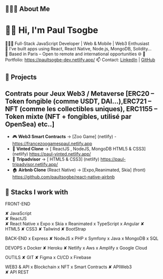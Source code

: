 
## 👨🏿‍💻 About Me

# 👋🏿 Hi, I'm Paul Tsogbe

👨🏿‍💻 Full-Stack JavaScript Developer | Web & Mobile | Web3 Enthusiast  
🔭 I’ve built apps using React, React Native, Node.js, MongoDB, Solidity...  
📍 Based in Paris – Open to remote and international opportunities 
🌐  👀 Portfolio:  https://paultsogbe-dev.netlify.app/
📫 Contact: [LinkedIn](https://www.linkedin.com/in/paultsogbe) | [GitHub](https://github.com/paultsogbe)


## 🚀 Projects
##  Contrats pour Jeux Web3 / Metaverse [ERC20  – Token fongible (comme USDT, DAI…),ERC721 – NFT (comme les collectibles uniques), ERC1155  – Token mixte (NFT + fongibles, utilisé par OpenSea) etc..]
- 🎮 **Web3 Smart Contracts** → [Zoo Game] (netlify) - https://francezoogamespaul.netlify.app 
- 👗 **Vinted Clone** → [ ReactJS , NodeJS, MongoDB HTML5 & CSS3] (netlify) https://paul-vinted.netlify.app/
- 🛌 **Tripadvisor** → [ HTML5 & CSS3]  (netlify) https://paul-tripadvisor.netlify.app/
- 🏠 **Airbnb Clone** (React Native) → [Expo,Reanimated, Skia] (front) https://github.com/paultsogbe/react-native-airbnb

 
## 🔗 Stacks I work with

FRONT-END

✘ JavaScript          
✘ ReactJS  
✘ React Native
x Expo
x Skia
x Reanimated
x TypeScript
x Angular
✘ HTML5 
✘ CSS3 
✘ Tailwind
✘ BootStrap

BACK-END
x Express
✘ NodeJS 
x PHP
x Symfony
x Java
x MongoDB
x SQL

DEVOPS
x Docker
✘ Heroku 
✘ Netlify 
x Aws
x Amplify
x Google Cloud

OUTILS
✘ GIT
✘ Figma
x CI/CD
x Firebase

WEB3 & API
x Blockchain
x NFT
x Smart Contracts
✘ APIWeb3                
✘ API REST
               

